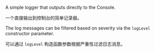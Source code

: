 A simple logger that outputs directly to the Console.

一个直接输出到控制台的简单记录器。

The log messages can be filtered based on severity via the `logLevel`
constructor parameter.

可以通过 `logLevel` 构造函数参数根据严重性过滤日志消息。
